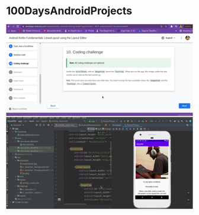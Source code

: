# 100DaysAndroidProjects

![](https://github.com/BraKoose/100DaysAndroidProjects/blob/AboutMe/questionLayout.png)
![](https://github.com/BraKoose/100DaysAndroidProjects/blob/AboutMe/AboutMe.png)
